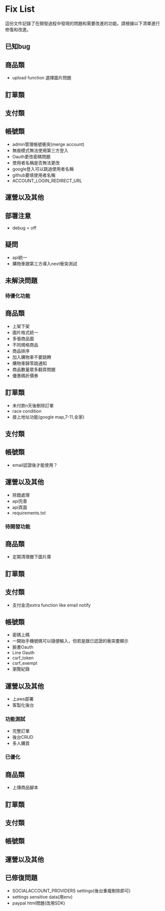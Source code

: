 # Fix List

這份文件記錄了在開發過程中發現的問題和需要改進的功能。請根據以下清單進行修復和改進。

## 已知bug
   ## 商品類
   - upload function 選擇圖片問題
   ## 訂單類

   ## 支付類

   ## 帳號類
   - admin管理帳號衝突(merge account)
   - 無痕模式無法使用第三方登入
   - Oauth更改密碼問題
   - 使用者名稱是否無法更改
   - google登入可以跳過使用者名稱
   - github要填使用者名稱
   - ACCOUNT_LOGIN_REDIRECT_URL
   ## 運營以及其他

## 部署注意
   - debug = off

## 疑問
   - api統一
   - 購物車跟第三方導入next衝突測試

## 未解決問題

### 待優化功能
   ## 商品類
   - 上架下架
   - 圖片格式統一
   - 多張商品圖
   - 不同規格商品
   - 商品排序
   - 加入購物車不要跳轉
   - 購物車歸零跳通知
   - 商品數量眾多翻頁問題
   - 優惠碼折價券
   ## 訂單類
   - 未付款n天後刪除訂單
   - race condition
   - 接上地址功能(google map,7-11,全家)
   ## 支付類

   ## 帳號類
   - email認證後才能使用？
   ## 運營以及其他
   - 除錯處理
   - api完善
   - api頁面
   - requirements.txt

### 待開發功能
   ## 商品類
   - 定期清理撤下圖片庫

   ## 訂單類

   ## 支付類
   - 支付金流extra function like email notify
   ## 帳號類
   - 密碼上碼
   - 一開始手機號碼可以隨便輸入，但若是跟已認證的衝突要顯示
   - 臉書Oauth
   - Line Oauth
   - csrf_token
   - csrf_exempt
   - 瀏覽紀錄
   ## 運營以及其他
   - 上aws部署
   - 客製化後台

### 功能測試
   - 完整訂單
   - 後台CRUD
   - 多人購買

### 已優化
   ## 商品類
   - 上傳商品腳本
   ## 訂單類

   ## 支付類

   ## 帳號類

   ## 運營以及其他

## 已修復問題
   - SOCIALACCOUNT_PROVIDERS settings(後台重複刪除即可)
   - settings sensitive data(用env)
   - paypal html問題(改用SDK)
